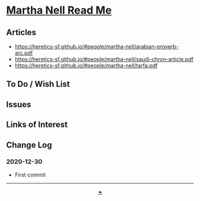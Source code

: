 # [Martha Nell Read Me]( ./index.html#README,md )

<!--@@@
<div style=height:300px;overflow:hidden;width:100%;resize:both; ><iframe src=https://heretics-sf.github.io/people/martha-nell height=100% width=100% ></iframe></div>
_Martha Nelle_

### Full Screen: [Martha Nell]( https://heretics-sf.github.io/people/martha-nell )
@@@-->


## Articles

* https://heretics-sf.github.io/#people/martha-nell/arabian-proverb-arc.pdf
* https://heretics-sf.github.io/#people/martha-nell/saudi-chron-article.pdf
* https://heretics-sf.github.io/#people/martha-nell/tarfa.pdf

## To Do / Wish List


## Issues


## Links of Interest


## Change Log

### 2020-12-30

* First commit

***

<center><a href=javascript:window.scrollTo(0,0); class=aDingbat title="Scroll to top" > ❧ </a></center>

